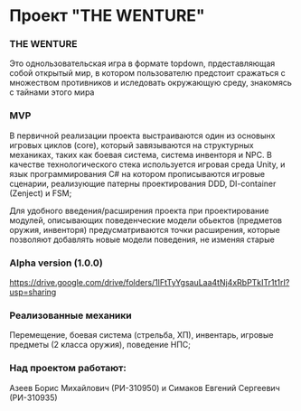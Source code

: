 # Проект "THE WENTURE"

### THE WENTURE 
Это однользовательская игра в формате topdown, прдеставляющая собой открытый мир, в котором пользователю предстоит сражаться с множеством противников и иследовать окружающую среду, знакомясь с тайнами этого мира


### MVP
В первичной реализации проекта выстраиваются один из основынх игровых циклов (core), который завязываются на структурных механиках, таких как боевая система, система инвенторя и NPC. В качестве технологического стека используется игровая среда Unity, и язык программирования C# на котором прописываются игровые сценарии, реализующие патерны проектирования DDD, DI-container (Zenject) и FSM;

Для удобного введения/расширения проекта при проектирование модулей, описывающих поведенческие модели обьектов (предметов оружия, инвенторя) предусматриваются точки расширения, которые позволяют добавлять новые модели поведения, не изменяя старые


### Alpha version (1.0.0)
https://drive.google.com/drive/folders/1lFtTyYgsauLaa4tNj4xRbPTkITr1t1rI?usp=sharing

### Реализованные механики
Перемещение, боевая система (стрельба,  ХП), инвентарь, игровые предметы (2 класса оружия), поведение НПС;

### Над проектом работают: 
Азеев Борис Михайлович (РИ-310950) и Симаков Евгений Сергеевич (РИ-310935)
